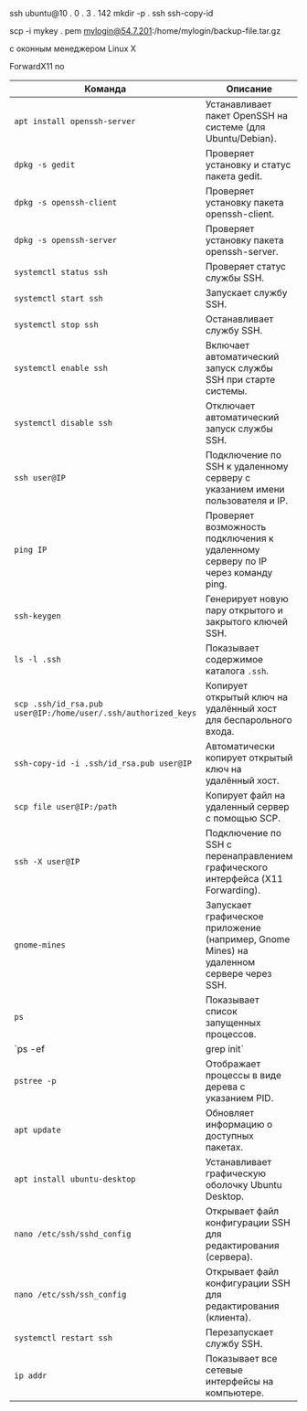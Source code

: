 ssh ubuntu@10 . 0 . 3 . 142 mkdir -р . ssh
ssh-copy-id

scp -i mykey . pem mylogin@54.7.201:/home/mylogin/backup-file.tar.gz 

с оконным менеджером Linux Х

 ForwardX11 no

| Команда                                                       | Описание                                                                                      |
|---------------------------------------------------------------|------------------------------------------------------------------------------------------------|
| `apt install openssh-server`                                  | Устанавливает пакет OpenSSH на системе (для Ubuntu/Debian).                                     |
| `dpkg -s gedit`                                               | Проверяет установку и статус пакета gedit.                                                     |
| `dpkg -s openssh-client`                                      | Проверяет установку пакета openssh-client.                                                     |
| `dpkg -s openssh-server`                                      | Проверяет установку пакета openssh-server.                                                     |
| `systemctl status ssh`                                        | Проверяет статус службы SSH.                                                                   |
| `systemctl start ssh`                                         | Запускает службу SSH.                                                                          |
| `systemctl stop ssh`                                          | Останавливает службу SSH.                                                                      |
| `systemctl enable ssh`                                        | Включает автоматический запуск службы SSH при старте системы.                                  |
| `systemctl disable ssh`                                       | Отключает автоматический запуск службы SSH.                                                    |
| `ssh user@IP`                                                 | Подключение по SSH к удаленному серверу с указанием имени пользователя и IP.                   |
| `ping IP`                                                     | Проверяет возможность подключения к удаленному серверу по IP через команду ping.                |
| `ssh-keygen`                                                  | Генерирует новую пару открытого и закрытого ключей SSH.                                         |
| `ls -l .ssh`                                                  | Показывает содержимое каталога `.ssh`.                                                         |
| `scp .ssh/id_rsa.pub user@IP:/home/user/.ssh/authorized_keys` | Копирует открытый ключ на удалённый хост для беспарольного входа.                              |
| `ssh-copy-id -i .ssh/id_rsa.pub user@IP`                      | Автоматически копирует открытый ключ на удалённый хост.                                        |
| `scp file user@IP:/path`                                      | Копирует файл на удаленный сервер с помощью SCP.                                               |
| `ssh -X user@IP`                                              | Подключение по SSH с перенаправлением графического интерфейса (X11 Forwarding).                 |
| `gnome-mines`                                                 | Запускает графическое приложение (например, Gnome Mines) на удаленном сервере через SSH.        |
| `ps`                                                          | Показывает список запущенных процессов.                                                        |
| `ps -ef | grep init`                                          | Показывает все процессы, содержащие в имени строку "init".                                     |
| `pstree -p`                                                   | Отображает процессы в виде дерева с указанием PID.                                             |
| `apt update`                                                  | Обновляет информацию о доступных пакетах.                                                      |
| `apt install ubuntu-desktop`                                  | Устанавливает графическую оболочку Ubuntu Desktop.                                             |
| `nano /etc/ssh/sshd_config`                                   | Открывает файл конфигурации SSH для редактирования (сервера).                                  |
| `nano /etc/ssh/ssh_config`                                    | Открывает файл конфигурации SSH для редактирования (клиента).                                  |
| `systemctl restart ssh`                                       | Перезапускает службу SSH.                                                                      |
| `ip addr`                                                     | Показывает все сетевые интерфейсы на компьютере.                                               |
